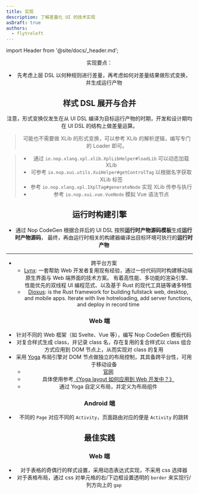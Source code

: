 ```yaml
---
title: 实现
description: 了解差量化 UI 的技术实现
asDraft: true
authors:
  - flytreleft
---
```


import Header from '@site/docs/\_header.md';

<Header />

实现要点：

- 先考虑上层 DSL 以何种规则进行差量，再考虑如何对差量结果做形式变换，并生成运行产物

## 样式 DSL 展开与合并


注意，形式变换仅发生在从 UI DSL 编译为目标运行产物的时期，开发和设计期均在 UI DSL
的结构上做差量运算。

> 可能也不需要做 XLib 的形式变换，可以参考 XLib 的解析逻辑，编写专门的 Loader 即可。

> - 通过 `io.nop.xlang.xpl.xlib.XplLibHelper#loadLib` 可以动态加载 XLib
> - 可参考 `io.nop.xui.utils.XuiHelper#getControlTag` 以根据名字获取 XLib 标签
> - 参考 `io.nop.xlang.xpl.IXplTag#generateNode` 实现 XLib 传参与执行
> - 参考 `io.nop.xui.vue.VueNode` 模拟 Vue 语法节点

## 运行时构建引擎

- 通过 Nop CodeGen 根据合并后的 UI DSL 按照**运行时产物源码模板**生成**运行时产物源码**，
  最终，再由运行时相关的构建器编译出目标环境可执行的**运行时产物**
- -----
- 跨平台方案
  - [Lynx](https://lynxjs.org/zh/index.html):
    一套帮助 Web 开发者复用现有经验，通过一份代码同时构建移动端原生界面与 Web 端界面的技术方案。
    有着高性能、多功能的渲染引擎、性能优先的双线程 UI 编程范式、以及基于 Rust 的现代工具链等诸多特性
  - [Dioxus](https://dioxuslabs.com/):
    is the Rust framework for building fullstack web, desktop, and mobile apps.
    Iterate with live hotreloading, add server functions, and deploy in record time

### Web 端

- 针对不同的 Web 框架（如 Svelte、Vue 等），编写 Nop CodeGen 模板代码
- 对复合样式生成 class，并记录 class 名，存在复用的复合样式以
  class 组合方式应用到 DOM 节点上，从而实现对 class 的复用
- 采用 [Yoga](https://www.npmjs.com/package/yoga-layout)
  布局引擎对 DOM 节点做独立的布局控制，其具备跨平台性，可用于移动设备
  - [官网](https://www.yogalayout.dev/docs/getting-started/laying-out-a-tree)
  - 具体使用参考[《Yoga layout 如何应用到 Web 开发中？》](../../knowledge/client/implements#yoga-layout-in-web)
  - 通过 Yoga 自定义布局，并定义为布局组件

### Android 端

- 不同的 `Page` 对应不同的 `Activity`，页面路由对应的便是 `Activity` 的跳转

## 最佳实践

### Web 端

- 对于表格的奇偶行的样式设置，采用动态表达式实现，不采用 css 选择器
- 对于表格布局，通过 css 对单元格的右/下边框设置透明的 `border` 来实现行/列方向上的 `gap`
